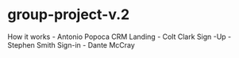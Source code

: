 # group-project-v.2

How it works - Antonio Popoca
CRM Landing - Colt Clark
Sign -Up - Stephen Smith
Sign-in - Dante McCray
